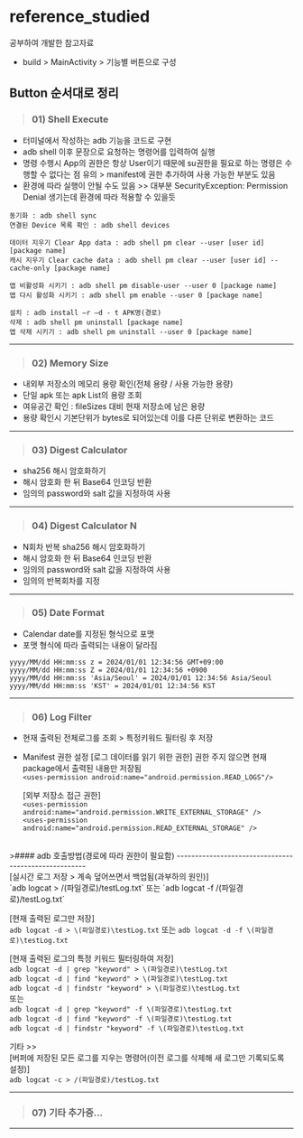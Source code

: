 # reference_studied
공부하여 개발한 참고자료
 - build > MainActivity > 기능별 버튼으로 구성

## Button 순서대로 정리
>### 01) Shell Execute
 - 터미널에서 작성하는 adb 기능을 코드로 구현
 - adb shell 이후 문장으로 요청하는 명령어를 입력하여 실행
 - 명령 수행시 App의 권한은 항상 User이기 때문에 su권한을 필요로 하는 명령은 수행할 수 없다는 점 유의 > manifest에 권한 추가하여 사용 가능한 부분도 있음
 - 환경에 따라 실행이 안될 수도 있음 >> 대부분 SecurityException: Permission Denial 생기는데 환경에 따라 적용할 수 있을듯

`동기화 : adb shell sync`<br>
`연결된 Device 목록 확인 : adb shell devices`

`데이터 지우기 Clear App data : adb shell pm clear --user [user id] [package name]` <br>
`캐시 지우기 Clear cache data : adb shell pm clear --user [user id] --cache-only [package name]`

`앱 비활성화 시키기 : adb shell pm disable-user --user 0 [package name]` <br>
`앱 다시 활성화 시키기 : adb shell pm enable --user 0 [package name]` <br>

`설치 : adb install –r –d - t APK명(경로)` <br>
`삭제 : adb shell pm uninstall [package name]` <br>
`앱 삭제 시키기 : adb shell pm uninstall --user 0 [package name]`

***

>### 02) Memory Size
 - 내외부 저장소의 메모리 용량 확인(전체 용량 / 사용 가능한 용량)
 - 단일 apk 또는 apk List의 용량 조회
 - 여유공간 확인 : fileSizes 대비 현재 저장소에 남은 용량
 - 용량 확인시 기본단위가 bytes로 되어있는데 이를 다른 단위로 변환하는 코드

***

>### 03) Digest Calculator
 - sha256 해시 암호화하기
 - 해시 암호화 한 뒤 Base64 인코딩 반환
 - 임의의 password와 salt 값을 지정하여 사용

***

>### 04) Digest Calculator N
 - N회차 반복 sha256 해시 암호화하기
 - 해시 암호화 한 뒤 Base64 인코딩 반환
 - 임의의 password와 salt 값을 지정하여 사용
 - 임의의 반복회차를 지정

***

>### 05) Date Format
 - Calendar date를 지정된 형식으로 포맷
 - 포맷 형식에 따라 출력되는 내용이 달라짐

`yyyy/MM/dd HH:mm:ss z = 2024/01/01 12:34:56 GMT+09:00` <br>
`yyyy/MM/dd HH:mm:ss Z = 2024/01/01 12:34:56 +0900` <br>
`yyyy/MM/dd HH:mm:ss 'Asia/Seoul' = 2024/01/01 12:34:56 Asia/Seoul` <br>
`yyyy/MM/dd HH:mm:ss 'KST' = 2024/01/01 12:34:56 KST`

***

>### 06) Log Filter
 - 현재 출력된 전체로그를 조회 > 특정키워드 필터링 후 저장

 - Manifest 권한 설정
   [로그 데이터를 읽기 위한 권한] 권한 주지 않으면 현재 package에서 출력된 내용만 저장됨<br>
   `<uses-permission android:name="android.permission.READ_LOGS"/>`
 
   [외부 저장소 접근 권한]<br>
   `<uses-permission android:name="android.permission.WRITE_EXTERNAL_STORAGE" />`<br>
   `<uses-permission android:name="android.permission.READ_EXTERNAL_STORAGE" />`
<br>
>#### adb 호출방법(경로에 따라 권한이 필요함) -----------------------------------------------------<br>
 [실시간 로그 저장 > 계속 덮어쓰면서 백업됨(과부하의 원인)]<br>
 `adb logcat > /(파일경로)/testLog.txt` 또는 `adb logcat -f /(파일경로)/testLog.txt`

 [현재 출력된 로그만 저장]<br>
 `adb logcat -d > \(파일경로)\testLog.txt` 또는 `adb logcat -d -f \(파일경로)\testLog.txt`

 [현재 출력된 로그의 특정 키워드 필터링하여 저장]<br>
 `adb logcat -d | grep "keyword" > \(파일경로)\testLog.txt`<br>
 `adb logcat -d | find "keyword" > \(파일경로)\testLog.txt`<br>
 `adb logcat -d | findstr "keyword" > \(파일경로)\testLog.txt`<br>
 또는<br>
 `adb logcat -d | grep "keyword" -f \(파일경로)\testLog.txt`<br>
 `adb logcat -d | find "keyword" -f \(파일경로)\testLog.txt`<br>
 `adb logcat -d | findstr "keyword" -f \(파일경로)\testLog.txt`

 기타 >><br>
 [버퍼에 저장된 모든 로그를 지우는 명령어(이전 로그를 삭제해 새 로그만 기록되도록 설정)]<br>
 `adb logcat -c > /(파일경로)/testLog.txt`
   
***

>### 07) 기타 추가중...

***

